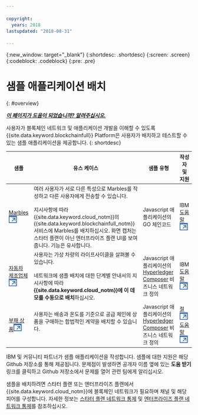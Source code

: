 ```yaml
---

copyright:
  years: 2018
lastupdated: "2018-08-31"

---
```


{:new_window: target="_blank"}
{:shortdesc: .shortdesc}
{:screen: .screen}
{:codeblock: .codeblock}
{:pre: .pre}

# 샘플 애플리케이션 배치
{: #overview}


***[이 페이지가 도움이 되었습니까? 알려주십시오.](https://www.surveygizmo.com/s3/4501493/IBM-Blockchain-Documentation)***


사용자가 블록체인 네트워크 및 애플리케이션 개발을 이해할 수 있도록 {{site.data.keyword.blockchainfull}} Platform은 사용자가 배치하고 테스트할 수 있는 샘플 애플리케이션을 제공합니다.
{: shortdesc}

| 샘플     | 유스 케이스       | 샘플 유형  | 작성자 및 지원  |
| --------------|---------------------|----|-------|
| [Marbles ![외부 링크 아이콘](../images/external_link.svg "외부 링크 아이콘")](https://github.com/IBM-Blockchain/marbles "Marbles")| 여러 사용자가 서로 다른 특성으로 Marbles를 작성하고 다른 사용자에게 전송할 수 있습니다. <br> <br> 지시사항에 따라 {{site.data.keyword.cloud_notm}}의 {{site.data.keyword.blockchainfull_notm}} 서비스에 Marbles를 배치하십시오. 화면 캡처는 스타터 플랜이 아닌 엔터프라이즈 플랜 UI를 보여줍니다. 기능은 유사합니다. | Javascript 애플리케이션의 GO 체인코드|IBM<br> [도움말 ![외부 링크 아이콘](../images/external_link.svg "외부 링크 아이콘")](https://github.com/IBM-Blockchain/marbles/issues "도움말") |
|[자동차 제조업체 ![외부 링크 아이콘](../images/external_link.svg "외부 링크 아이콘")](https://github.com/IBM-Blockchain/vehicle-manufacture "자동차 제조업체") | 사용자는 가상 차량의 라이프사이클을 살펴볼 수 있습니다.  <br> <br> 네트워크에 샘플 배치에 대한 단계별 안내서의 지시사항에 따라 **{{site.data.keyword.cloud_notm}}에 이 데모를 수동으로 배치**하십시오.|Javascript 애플리케이션의 [Hyperledger Composer](../references/hyperledger_composer.html) 비즈니스 네트워크 정의 |IBM<br> [도움말 ![외부 링크 아이콘](../images/external_link.svg "외부 링크 아이콘")](https://github.com/IBM-Blockchain/vehicle-manufacture/issues "도움말") |
|[부패 상품![외부 링크 아이콘](../images/external_link.svg "외부 링크 아이콘")](https://github.com/clauseHQ/demo-clause-ibm-perishable-goods "부패 상품")| 사용자는 배송과 온도를 기준으로 공급 체인에 상품을 구매하는 합법적인 계약을 배치할 수 있습니다. <br>  <br> <!-- This sample leverages the [Toolchain tool service![External link icon](../images/external_link.svg "External link icon")](../images/external_link.svg "External link icon")](https://console.bluemix.net/docs/services/ContinuousDelivery/index.html) to deploy the sample on your network automatically.--> |Javascript 애플리케이션의 [Hyperledger Composer](../references/hyperledger_composer.html) 비즈니스 네트워크 정의 | [절 ![외부 링크 아이콘](../images/external_link.svg "외부 링크 아이콘")](http://clause.io/ "절")<br> [도움말 ![외부 링크 아이콘](../images/external_link.svg "외부 링크 아이콘")](https://github.com/clauseHQ/demo-clause-ibm-perishable-goods/issues "도움말") |

IBM 및 커뮤니티 파트너가 샘플 애플리케이션을 작성합니다. 샘플에 대한 지원은 해당 Github 저장소를 통해 제공됩니다. 문제점이 발생하면 공개자 이름 옆에 있는 **도움 받기** 링크를 클릭하고 Github 저장소에서 문제를 열어 관련 팀에게 알리십시오.

샘플을 배치하려면 스타터 플랜 또는 엔터프라이즈 플랜에서 {{site.data.keyword.cloud_notm}}에 블록체인 네트워크가 필요하며 채널 및 해당 피어를 구성합니다. 자세한 정보는 [스타터 플랜 네트워크 통제](../get_start_starter_plan.html) 및 [엔터프라이즈 플랜 네트워크 통제](../get_start.html)를 참조하십시오.


<!--

After you provision a Starter Plan network, you can deploy the sample applications in the Network Monitor, which automates the steps to enable sample applications to run on your network. You can also enable the samples step-by-step to learn the entire process of application deployment, which you need to follow when you deploy your own applications.

-->

<!--
## Deploying sample applications in Starter Plan

Starter Plan provides a simple approach to deploy sample applications by leveraging the Toolchain service on {{site.data.keyword.cloud_notm}} with just a few clicks. After you deploy and launch a sample application, it will run on your blockchain network automatically.

Starter Plan provides two sample applications for you to start with.

* **Marbles**

  The Marbles sample enables users to create virtual marbles with different properties and to transfer them with other users. For more information about Marbles, see [Marbles Demo ![External link icon](../images/external_link.svg "External link icon")](https://github.com/IBM-Blockchain/marbles).


* **Vehicle Manufacture**

  The Vehicle Manufacture sample enables users to go through the lifecycle of a virtual vehicle. For more information about this sample, see [Vehicle Manufacture ![External link icon](../images/external_link.svg "External link icon")](https://github.com/IBM-Blockchain/vehicle-manufacture).

Complete the following steps to deploy a sample application:

1. Enter the **Network Monitor** of your Starter Plan network. If you don't have one, see [Creating a network](../get_start_starter_plan.html#creating-a-network).

2. Open the "Try samples" screen in your Network Monitor. Choose the sample application that you want to deploy and click the **Deploy via Toolchain** button.

3. A Toolchain service configuration window opens. Ensure that all required tools are correctly integrated. Note that if you have more than one organizations, make sure that you enter the correct organization name. The organization name should be the email address that you use to sign up for the network.
    **Tip**: You must disable pop-up blockers so that the Toolchain service configuration page can open.


  If this is the first application that you deploy via Toolchain, you need to authorize Toolchain to access the GitHub repository.

  ![sampleappflow2](../images/sampleappflow2.png)

  After you click the "Authorize" button, you are taken to GitHub. If you don't have a GitHub account, you need to create one. Give Toolchain access to your repositories by entering your account information. If you don't want to give Toolchain this access, you can deploy the sample applications manually. For more information, see [Deploying sample applications manually](#deploy_sample_applications_manually).

5. Click the **Create** button at the bottom of the Toolchain page. This should take you back to the Network Monitor, where the deployment of Marbles should be in process. This process should take five to 10 minutes.

After the deployment completes, you can start to use the Marbles sample on your Starter Plan network.

Because this process creates a forked GitHub repository that you have access to and control over, you can make changes to Marbles in the forked repository and commit them. These commits will trigger an automatic build of your Marbles application and allow you to demo it in {{site.data.keyword.cloud_notm}}.
-->

<!--
## Deploying sample applications manually
{: #deploy_sample_applications_manually}

If you want to deploy sample applications without using the Network Monitor, ensure that you install all software prerequisites on your local file system. For more information, see [Setting up application development environment](../v10_application.html#setting-up-application-development-environment).

You also need a blockchain network on {{site.data.keyword.cloud_notm}} with either Starter Plan or Enterprise Plan, and configure a channel and its peers. For more information, see [Govern Starter Plan network](../get_start_starter_plan.html) and [Govern Enterprise Plan network](../get_start.html). After you provision a network and can deploy applications on it, retrieve the API endpoints of your network resources that your application will access. For more information, see [Adding network API endpoints to your application](../v10_application.html#adding-network-api-endpoints-to-your-application).

You can deploy one of the following sample applications to your network:

- **Marbles**

  In the Marbles application, multiple users can create marbles with different properties and transfer them to others. The Marbles application is written in JavaScript and the chaincode is written in Go.

  You can find the sample code and instructions in [Marbles in GitHub ![External link icon](../images/external_link.svg "External link icon")](https://github.com/IBM-Blockchain/marbles).

  Use the Bluemix instructions rather than the instructions for hosting Marbles locally and input the relevant information from your network. Note that the screen captures in the Marbles GitHub show the Enterprise Plan UI (since the Enterprise Plan supports only the manual path for deploying Marbles), which is a little different from the Starter Plan UI. Nevertheless both UIs have the same basic parts, and you can find the names of your peers, channels, and other service credential information in the appropriate screens.

- **Fabcar**

  In Fabcar, you can perform **queries** and **ledger updates** on car records in the ledger. Fabcar is written in JavaScript and the chaincode is written in Go.

  You can find sample code in [Fabric car in GitHub ![External link icon](../images/external_link.svg "External link icon")](https://github.com/hyperledger/fabric-samples/tree/release/fabcar), and instruction in [Writing Your First Application ![External link icon](../images/external_link.svg "External link icon")](http://hyperledger-fabric.readthedocs.io/en/latest/write_first_app.html).

- **Other applications**

  For more information about how to host your own applications inside {{site.data.keyword.cloud_notm}}, see [Hosting applications](../v10_application.html#hosting-applications).

-->

<!--
## Deleting a sample application

To delete a sample application that was acquired through the Toolchain process, navigate to where the sample lives in the UI. Because sample applications are instantiated on a channel, you can find the sample in channels. Click **Channels** on the left navigation to open the "Channels" screen. Click the relevant channel on which the sample is instantiated, and then click **Chaincode**. This displays chaincode that are instantiated on this channel.

If you click the chaincode of your application, you can see a **Delete** tab. However, clicking **Delete** alone does not delete the sample application, but delete only the chaincode container.  You also need to navigate to the {{site.data.keyword.cloud_notm}} dashboard and the Toolchain dashboard to delete the sample there.

-->
